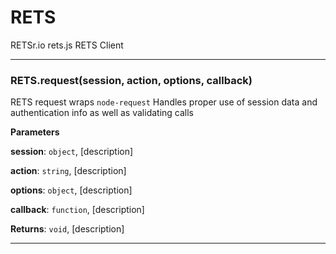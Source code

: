 # RETS

RETSr.io rets.js RETS Client



* * *

### RETS.request(session, action, options, callback) 

RETS request wraps `node-request`
Handles proper use of session data and authentication
info as well as validating calls

**Parameters**

**session**: `object`, [description]

**action**: `string`, [description]

**options**: `object`, [description]

**callback**: `function`, [description]

**Returns**: `void`, [description]



* * *










